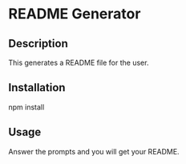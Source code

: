 # README Generator
    
  ## Description
  This generates a README file for the user.
  
  ## Installation
  npm install
  
  ## Usage
  Answer the prompts and you will get your README.
  
  
  